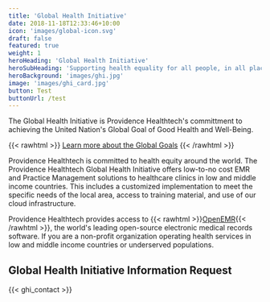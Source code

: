 ```yaml
---
title: 'Global Health Initiative'
date: 2018-11-18T12:33:46+10:00
icon: 'images/global-icon.svg'
draft: false
featured: true
weight: 1
heroHeading: 'Global Health Initiative'
heroSubHeading: 'Supporting health equality for all people, in all places.'
heroBackground: 'images/ghi.jpg'
image: 'images/ghi_card.jpg'
button: Test
buttonUrl: /test
---
```


The Global Health Initiative is Providence Healthtech's committment to achieving the United Nation's Global Goal of Good Health and Well-Being.

<!--more-->

{{< rawhtml >}}
<a href="/global-goals" class="mb-3 btn btn-primary btn-primary">Learn more about the Global Goals</a>
{{< /rawhtml >}}

Providence Healthtech is committed to health equity around the world. The Providence Healthtech Global Health Initiative offers low-to-no cost EMR and Practice Management solutions to healthcare clinics in low and middle income countries. This includes a customized implementation to meet the specific needs of the local area, access to training material, and use of our cloud infrastructure.

Providence Healthtech provides access to {{< rawhtml >}}<a href="https://open-emr.org" target="_blank">OpenEMR</a>{{< /rawhtml >}}, the world's leading open-source electronic medical records software. If you are a non-profit organization operating health services in low and middle income countries or underserved populations.

## Global Health Initiative Information Request

{{< ghi_contact >}}